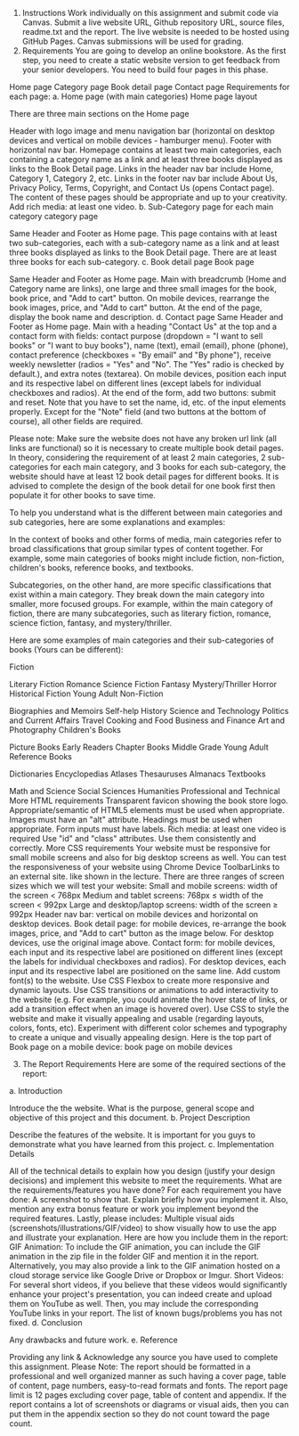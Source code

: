 1. Instructions
Work individually on this assignment and submit code via Canvas.
Submit a live website URL, Github repository URL, source files, readme.txt and the report.
The live website is needed to be hosted using GitHub Pages.
Canvas submissions will be used for grading.
2. Requirements
You are going to develop an online bookstore. As the first step, you need to create a static website version to get feedback from your senior developers. You need to build four pages in this phase.

Home page
Category page
Book detail page
Contact page
Requirements for each page:
a. Home page (with main categories)
Home page layout

There are three main sections on the Home page

Header with logo image and menu navigation bar (horizontal on desktop devices and vertical on mobile devices - hamburger menu).
Footer with horizontal nav bar.
Homepage contains at least two main categories, each containing a category name as a link and at least three books displayed as links to the Book Detail page.
Links in the header nav bar include Home, Category 1, Category 2, etc.
Links in the footer nav bar include About Us, Privacy Policy, Terms, Copyright, and Contact Us (opens Contact page).
The content of these pages should be appropriate and up to your creativity.
Add rich media: at least one video.
b. Sub-Category page for each main category
category page

Same Header and Footer as Home page.
This page contains with at least two sub-categories, each with a sub-category name as a link and at least three books displayed as links to the Book Detail page.
There are at least three books for each sub-category.
c. Book detail page
Book page

Same Header and Footer as Home page.
Main with breadcrumb (Home and Category name are links), one large and three small images for the book, book price, and "Add to cart" button.
On mobile devices, rearrange the book images, price, and "Add to cart" button.
At the end of the page, display the book name and description.
d. Contact page
Same Header and Footer as Home page.
Main with a heading "Contact Us" at the top and a contact form with fields: contact purpose (dropdown = "I want to sell books" or "I want to buy books"), name (text), email (email), phone (phone), contact preference (checkboxes = "By email" and "By phone"), receive weekly newsletter (radios = "Yes" and "No". The "Yes" radio is checked by default.), and extra notes (textarea).
On mobile devices, position each input and its respective label on different lines (except labels for individual checkboxes and radios).
At the end of the form, add two buttons: submit and reset.
Note that you have to set the name, id, etc. of the input elements properly. Except for the "Note" field (and two buttons at the bottom of course), all other fields are required.


Please note: Make sure the website does not have any broken url link (all links are functional) so it is necessary to create multiple book detail pages. In theory, considering the requirement of at least 2 main categories, 2 sub-categories for each main category, and 3 books for each sub-category, the website should have at least 12 book detail pages for different books. It is advised to complete the design of the book detail for one book first then populate it for other books to save time.

 

To help you understand what is the different between main categories and sub categories, here are some explanations and examples:

In the context of books and other forms of media, main categories refer to broad classifications that group similar types of content together. For example, some main categories of books might include fiction, non-fiction, children's books, reference books, and textbooks.

Subcategories, on the other hand, are more specific classifications that exist within a main category. They break down the main category into smaller, more focused groups. For example, within the main category of fiction, there are many subcategories, such as literary fiction, romance, science fiction, fantasy, and mystery/thriller.

Here are some examples of main categories and their sub-categories of books (Yours can be different):

Fiction

Literary Fiction
Romance
Science Fiction
Fantasy
Mystery/Thriller
Horror
Historical Fiction
Young Adult
Non-Fiction

Biographies and Memoirs
Self-help
History
Science and Technology
Politics and Current Affairs
Travel
Cooking and Food
Business and Finance
Art and Photography
Children's Books

Picture Books
Early Readers
Chapter Books
Middle Grade
Young Adult
Reference Books

Dictionaries
Encyclopedias
Atlases
Thesauruses
Almanacs
Textbooks

Math and Science
Social Sciences
Humanities
Professional and Technical
More HTML requirements
Transparent favicon showing the book store logo.
Appropriate/semantic of HTML5 elements must be used when appropriate.
Images must have an "alt" attribute.
Headings must be used when appropriate.
Form inputs must have labels.
Rich media: at least one video is required
Use "id" and "class" attributes. Use them consistently and correctly.
More CSS requirements
Your website must be responsive for small mobile screens and also for big desktop screens as well. You can test the responsiveness of your website using Chrome Device ToolbarLinks to an external site. like shown in the lecture.
There are three ranges of screen sizes which we will test your website:
Small and mobile screens: width of the screen < 768px
Medium and tablet screens: 768px ≤ width of the screen < 992px
Large and desktop/laptop screens: width of the screen ≥ 992px
Header nav bar: vertical on mobile devices and horizontal on desktop devices.
Book detail page: for mobile devices, re-arrange the book images, price, and "Add to cart" button as the image below. For desktop devices, use the original image above.
Contact form: for mobile devices, each input and its respective label are positioned on different lines (except the labels for individual checkboxes and radios). For desktop devices, each input and its respective label are positioned on the same line.
Add custom font(s) to the website.
Use CSS Flexbox to create more responsive and dynamic layouts.
Use CSS transitions or animations to add interactivity to the website (e.g. For example, you could animate the hover state of links, or add a transition effect when an image is hovered over).
Use CSS to style the website and make it visually appealing and usable (regarding layouts, colors, fonts, etc).
Experiment with different color schemes and typography to create a unique and visually appealing design.
Here is the top part of Book page on a mobile device:
book page on mobile devices

 

3. The Report Requirements
Here are some of the required sections of the report:

a. Introduction

Introduce the the website.
What is the purpose, general scope and objective of this project and this document.
b. Project Description

Describe the features of the website.
It is important for you guys to demonstrate what you have learned from this project.
c. Implementation Details

All of the technical details to explain how you design (justify your design decisions) and implement this website to meet the requirements.
What are the requirements/features you have done? For each requirement you have done:
A screenshot to show that.
Explain briefly how you implement it.
Also, mention any extra bonus feature or work you implement beyond the required features.
Lastly, please includes:
Multiple visual aids (screenshots/illustrations/GIF/video) to show visually how to use the app and illustrate your explanation. Here are how you include them in the report:
GIF Animation: To include the GIF animation, you can include the GIF animation in the zip file in the folder GIF and mention it in the report. Alternatively, you may also provide a link to the GIF animation hosted on a cloud storage service like Google Drive or Dropbox or Imgur.
Short Videos: For several short videos, if you believe that these videos would significantly enhance your project's presentation, you can indeed create and upload them on YouTube as well. Then, you may include the corresponding YouTube links in your report.
The list of known bugs/problems you has not fixed.
d. Conclusion

Any drawbacks and future work.
e. Reference

Providing any link & Acknowledge any source you have used to complete this assignment.
Please Note: The report should be formatted in a professional and well organized manner as such having a cover page, table of content, page numbers, easy-to-read formats and fonts. The report page limit is 12 pages excluding cover page, table of content and appendix. If the report contains a lot of screenshots or diagrams or visual aids, then you can put them in the appendix section so they do not count toward the page count.
